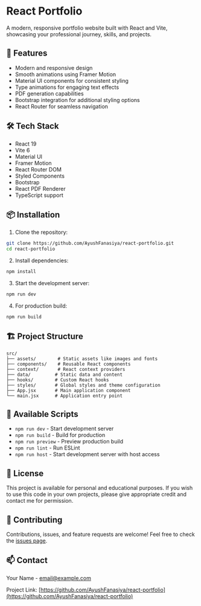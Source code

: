 # React Portfolio

A modern, responsive portfolio website built with React and Vite, showcasing your professional journey, skills, and projects.

## 🚀 Features

- Modern and responsive design
- Smooth animations using Framer Motion
- Material UI components for consistent styling
- Type animations for engaging text effects
- PDF generation capabilities
- Bootstrap integration for additional styling options
- React Router for seamless navigation

## 🛠️ Tech Stack

- React 19
- Vite 6
- Material UI
- Framer Motion
- React Router DOM
- Styled Components
- Bootstrap
- React PDF Renderer
- TypeScript support

## 📦 Installation

1. Clone the repository:
```bash
git clone https://github.com/AyushFanasiya/react-portfolio.git
cd react-portfolio
```

2. Install dependencies:
```bash
npm install
```

3. Start the development server:
```bash
npm run dev
```

4. For production build:
```bash
npm run build
```

## 🏗️ Project Structure

```
src/
├── assets/        # Static assets like images and fonts
├── components/    # Reusable React components
├── context/       # React context providers
├── data/         # Static data and content
├── hooks/        # Custom React hooks
├── styles/       # Global styles and theme configuration
├── App.jsx       # Main application component
└── main.jsx      # Application entry point
```

## 🚀 Available Scripts

- `npm run dev` - Start development server
- `npm run build` - Build for production
- `npm run preview` - Preview production build
- `npm run lint` - Run ESLint
- `npm run host` - Start development server with host access

## 📝 License

This project is available for personal and educational purposes. If you wish to use this code in your own projects, please give appropriate credit and contact me for permission.

## 🤝 Contributing

Contributions, issues, and feature requests are welcome! Feel free to check the [issues page](https://github.com/AyushFanasiya/react-portfolio/issues).

## 📫 Contact

Your Name - email@example.com

Project Link: [https://github.com/AyushFanasiya/react-portfolio](https://github.com/AyushFanasiya/react-portfolio)